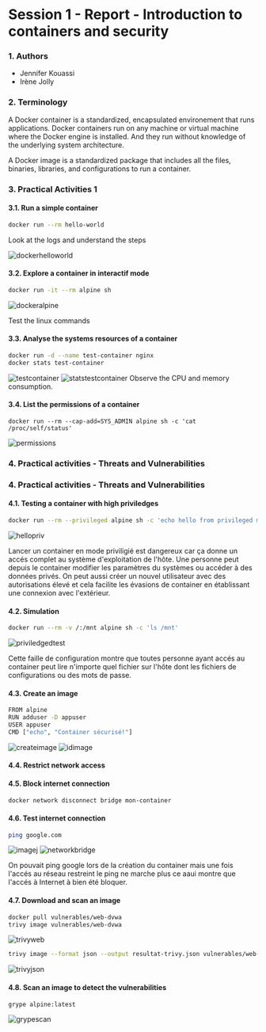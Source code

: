 # Session 1 - Report - Introduction to containers and security

### 1. Authors

- Jennifer Kouassi
- Irène Jolly

### 2. Terminology

A Docker container is a standardized, encapsulated environement that runs applications. Docker containers run on any machine or virtual machine where the Docker engine is installed. And they run without knowledge of the underlying system architecture. 

A Docker image is a standardized package that includes all the files, binaries, libraries, and configurations to run a container. 

### 3. Practical Activities 1

#### 3.1. Run a simple container

````bash 
docker run --rm hello-world
````
Look at the logs and understand the steps

![dockerhelloworld](../session1/images/dockerhelloworld.png)

#### 3.2. Explore a container in interactif mode

```bash 
docker run -it --rm alpine sh
```
![dockeralpine](../session1/images/dockeralpine.png)

Test the linux commands

#### 3.3. Analyse the systems resources of a container

```bash
docker run -d --name test-container nginx
docker stats test-container
```
![testcontainer](../session1/images/testcontainer.png)
![statstestcontainer](../session1/images/stats.png)
Observe the CPU and memory consumption. 

#### 3.4. List the permissions of a container

```
docker run --rm --cap-add=SYS_ADMIN alpine sh -c 'cat /proc/self/status'
```
![permissions](../session1/images/permissions.png)

### 4. Practical activities - Threats and Vulnerabilities

### 4. Practical activities - Threats and Vulnerabilities

#### 4.1. Testing a container with high priviledges

```bash 
docker run --rm --privileged alpine sh -c 'echo hello from privileged mode'
```
![hellopriv](../session1/images/hellopriv.png)

Lancer un container en mode priviligié est dangereux car ça donne un accés complet au système d'exploitation de l'hôte. Une personne peut depuis le container modifier les paramètres du systèmes ou accéder à des données privés. On peut aussi créer un nouvel utilisateur avec des autorisations élevé et cela facilite les évasions de container en établissant une connexion avec l'extérieur.

#### 4.2. Simulation

```bash 
docker run --rm -v /:/mnt alpine sh -c 'ls /mnt'
```
![priviledgedtest](../session1/images/priviledgedtest.png)

Cette faille de configuration montre que toutes personne ayant accés au container peut lire n'importe quel fichier sur l'hôte dont les fichiers de configurations ou des mots de passe.

#### 4.3. Create an image

```bash 
FROM alpine
RUN adduser -D appuser
USER appuser
CMD ["echo", "Container sécurisé!"]
```
![createimage](../session1/images/createimage.png)
![idimage](../session1/images/containerid.png)

#### 4.4. Restrict network access

#### 4.5. Block internet connection
```bash
docker network disconnect bridge mon-container
```


#### 4.6. Test internet connection

```bash 
ping google.com 
```
![imagej](./images/testPing.png)
![networkbridge](../session1/images/networkbridge.png)

On pouvait ping google lors de la création du container mais une fois l'accés au réseau restreint le ping ne marche plus ce aaui montre que l'accés à Internet à bien été bloquer.

#### 4.7. Download and scan an image 
```bash
docker pull vulnerables/web-dvwa
trivy image vulnerables/web-dvwa
```
![trivyweb](../session1/images/trivy.png)
```bash
trivy image --format json --output resultat-trivy.json vulnerables/web-dvwa
```
![trivyjson](../session1/images/jsonimage.png)

#### 4.8. Scan an image to detect the vulnerabilities

```bash
grype alpine:latest
```

![grypescan](../session1/images/grypealpine.png)
